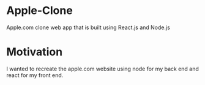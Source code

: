 # Apple-Clone 

Apple.com clone web app that is built using React.js and Node.js 

# Motivation

I wanted to recreate the apple.com website using node for my back end and react for my front end.
